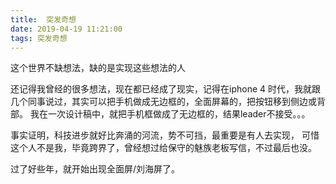 ```yaml
---
title:  突发奇想
date: 2019-04-19 11:21:00
tags: 突发奇想
---
```

这个世界不缺想法，缺的是实现这些想法的人

还记得我曾经的很多想法，现在都已经成了现实，记得在iphone 4 时代，我就跟几个同事说过，其实可以把手机做成无边框的，全面屏幕的，把按钮移到侧边或背部。
我在一次设计稿中，就把手机框做成了无边框的，结果leader不接受。。。

事实证明，科技进步就好比奔涌的河流，势不可挡，最重要是有人去实现， 可惜这个人不是我，毕竟跨界了，曾经想过给保守的魅族老板写信，不过最后也没。

过了好些年，就开始出现全面屏/刘海屏了。



